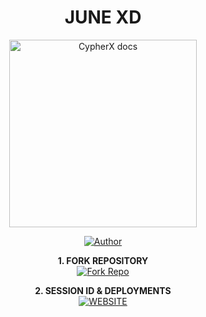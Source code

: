 <h1 align="center"> JUNE XD </h1>

<p align="center">
  <a href="https://github.com/supreme-lord-X/June-XD-">
    <img alt="CypherX docs" height="300" src="https://files.catbox.moe/4vvjtr.jpg">
  </a>
</p>
    
</a>
</p>
<p align="center">
<a href="https://github.com/supreme-lord-X"><img title="Author" src="https://img.shields.io/badge/June-darkgreen?style=for-the-badge&logo=whatsapp"></a>
<p/>

<p align="center">
    <strong>1. FORK REPOSITORY</strong>
  <br>
    <a href="https://github.com/supreme-lord-X/June-XD-/fork" target="_blank">
        <img alt="Fork Repo" src="https://img.shields.io/badge/Fork%20Repo-100000?style=for-the-badge&logo=scan&logoColor=white&labelColor=darkblue&color=darkblue"/>
    </a>
</p>

<p align="center">
    <strong>2. SESSION ID & DEPLOYMENTS</strong>
    <br>
    <a href="https://cypherxbot.vercel.app/" target="_blank">
        <img alt="WEBSITE" src="https://img.shields.io/badge/Let%27s_Go-100000?style=for-the-badge&logo=scan&logoColor=white&labelColor=darkred&color=lightblue"/>
    </a>
</p>
